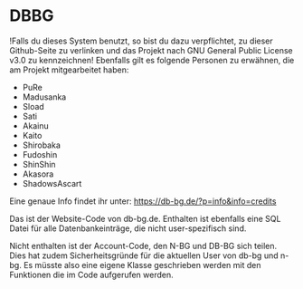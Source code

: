 # DBBG

!Falls du dieses System benutzt, so bist du dazu verpflichtet, zu dieser Github-Seite zu verlinken und das Projekt nach GNU General Public License v3.0 zu kennzeichnen!
Ebenfalls gilt es folgende Personen zu erwähnen, die am Projekt mitgearbeitet haben:

* PuRe
* Madusanka
* Sload
* Sati
* Akainu
* Kaito
* Shirobaka
* Fudoshin
* ShinShin
* Akasora
* ShadowsAscart

Eine genaue Info findet ihr unter: https://db-bg.de/?p=info&info=credits

Das ist der Website-Code von db-bg.de.
Enthalten ist ebenfalls eine SQL Datei für alle Datenbankeinträge, die nicht user-spezifisch sind.

Nicht enthalten ist der Account-Code, den N-BG und DB-BG sich teilen. Dies hat zudem Sicherheitsgründe für die aktuellen User von db-bg und n-bg.
Es müsste also eine eigene Klasse geschrieben werden mit den Funktionen die im Code aufgerufen werden.
